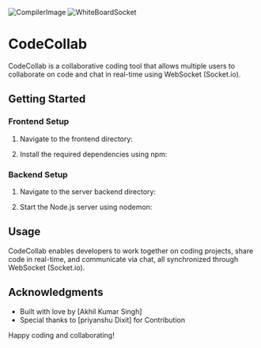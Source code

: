 ![CompilerImage](https://ibb.co/gT6nzb0)
![WhiteBoardSocket](https://s11.gifyu.com/images/SgY37.gif)
# CodeCollab

CodeCollab is a collaborative coding tool that allows multiple users to collaborate on code and chat in real-time using WebSocket (Socket.io).

## Getting Started

### Frontend Setup

1. Navigate to the frontend directory:

2. Install the required dependencies using npm:

### Backend Setup

1. Navigate to the server backend directory:

2. Start the Node.js server using nodemon:

## Usage

CodeCollab enables developers to work together on coding projects, share code in real-time, and communicate via chat, all synchronized through WebSocket (Socket.io).


## Acknowledgments

- Built with love by [Akhil Kumar Singh]
- Special thanks to [priyanshu Dixit] for Contribution 

Happy coding and collaborating!
